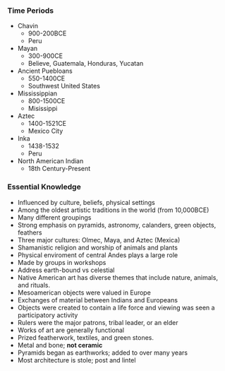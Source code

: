 ### Time Periods
- Chavin
	- 900-200BCE
	- Peru
- Mayan
	- 300-900CE
	- Believe, Guatemala, Honduras, Yucatan
- Ancient Puebloans
	- 550-1400CE
	- Southwest United States
- Mississippian
	- 800-1500CE
	- Misissippi
- Aztec
	- 1400-1521CE
	- Mexico City
- Inka
	- 1438-1532
	- Peru
- North American Indian
	- 18th Century-Present


### Essential Knowledge
- Influenced by culture, beliefs, physical settings
- Among the oldest artistic traditions in the world (from 10,000BCE)
- Many different groupings
- Strong emphasis on pyramids, astronomy, calanders, green objects, feathers
- Three major cultures: Olmec, Maya, and Aztec (Mexica)
- Shamanistic religion and worship of animals and plants
- Physical enviroment of central Andes plays a large role
- Made by groups in workshops
- Address earth-bound vs celestial
- Native American art has diverse themes that include nature, animals, and rituals.
- Mesoamerican objects were valued in Europe
- Exchanges of material between Indians and Europeans
- Objects were created to contain a life force and viewing was seen a participatory activity
- Rulers were the major patrons, tribal leader, or an elder
- Works of art are generally functional
- Prized featherwork, textiles, and green stones.
- Metal and bone; **not ceramic**
- Pyramids began as earthworks; added to over many years
- Most architecture is stole; post and lintel


